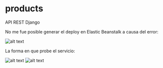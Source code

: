 # products
API REST Django

No me fue posible generar el deploy en Elastic Beanstalk a causa del error:

![alt text](https://sagemaker-us-east-1-385587682257.s3.amazonaws.com/Selecci%C3%B3n_166.png)

La forma en que probe el servicio:

![alt text](https://sagemaker-us-east-1-385587682257.s3.amazonaws.com/Selecci%C3%B3n_168.png)
![alt text](https://sagemaker-us-east-1-385587682257.s3.amazonaws.com/Selecci%C3%B3n_170.png)
